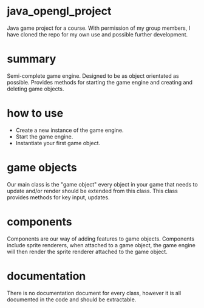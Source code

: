 # java_opengl_project
Java game project for a course. With permission of my group members, I have cloned the repo for my own use and possible further development.

# summary
Semi-complete game engine. Designed to be as object orientated as possible. Provides methods for starting the game engine and creating and deleting game objects.

# how to use
- Create a new instance of the game engine.
- Start the game engine.
- Instantiate your first game object.

# game objects
Our main class is the "game object" every object in your game that needs to update and/or render should be extended from this class.
This class provides methods for key input, updates.

# components
Components are our way of adding features to game objects. Components include sprite renderers, when attached to a game object, the game engine will then render the sprite renderer attached to the game object.

# documentation
There is no documentation document for every class, however it is all documented in the code and should be extractable.
